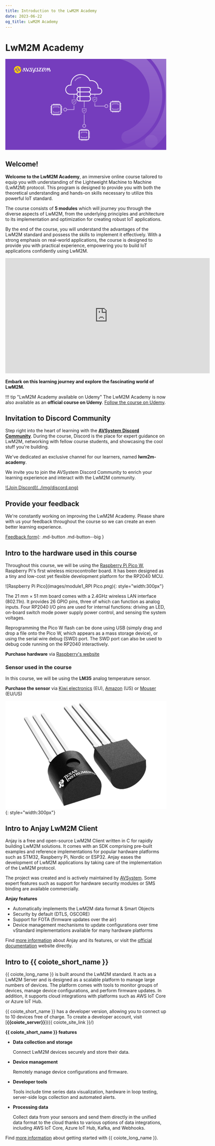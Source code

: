 ```yaml
---
title: Introduction to the LwM2M Academy
date: 2023-06-22
og_title: LwM2M Academy
---
```


# LwM2M Academy

![module 1 title](images/LwM2M-Academy-cover_1500x844.png)

## Welcome!

**Welcome to the LwM2M Academy**, an immersive online course tailored to equip you with understanding of the Lightweight Machine to Machine (LwM2M) protocol. This program is designed to provide you with both the theoretical understanding and hands-on skills necessary to utilize this powerful IoT standard.

The course consists of **5 modules** which will journey you through the diverse aspects of LwM2M, from the underlying principles and architecture to its implementation and optimization for creating robust IoT applications.

By the end of the course, you will understand the advantages of the LwM2M standard and possess the skills to implement it effectively. With a strong emphasis on real-world applications, the course is designed to provide you with practical experience, empowering you to build IoT applications confidently using LwM2M.

<iframe width="640" height="360" src="https://www.youtube.com/embed/VmH34mcfApU" title="Introduction" frameborder="0" allow="accelerometer; autoplay; clipboard-write; encrypted-media; gyroscope; picture-in-picture; web-share" allowfullscreen></iframe>

**Embark on this learning journey and explore the fascinating world of LwM2M.**

!!! tip "LwM2M Academy available on Udemy"
    The LwM2M Academy is now also available as an **official course on Udemy**. [Follow the course on Udemy](https://www.udemy.com/course/lwm2m-academy/).
 

## Invitation to Discord Community

Step right into the heart of learning with the <a href="https://discord.avsystem.com/" target="_blank">**AVSystem Discord Community**</a>. During the course, Discord is the place for expert guidance on LwM2M, networking with fellow course students, and showcasing the cool stuff you're building.

We've dedicated an exclusive channel for our learners, named **lwm2m-academy**.

We invite you to join the AVSystem Discord Community to enrich your learning experience and interact with the LwM2M community.

<a href="https://discord.avsystem.com/" target="_blank">
![Join Discord](../img/discord.png)
</a>


## Provide your feedback

We're constantly working on improving the LwM2M Academy. Please share with us your feedback throughout the course so we can create an even better learning experience.

[Feedback form](https://forms.gle/UAFLJs9LJocAeger9){: .md-button .md-button--big }


## Intro to the hardware used in this course
Throughout this course, we will be using the [Raspberry Pi Pico W](https://www.raspberrypi.com/products/raspberry-pi-pico/), Raspberry Pi's first wireless microcontroller board. It has been designed as a tiny and low-cost yet flexible development platform for the RP2040 MCU.

![Raspberry Pi Pico](images/module1_RPI Pico.png){: style="width:300px"}

The 21 mm × 51 mm board comes with a 2.4GHz wireless LAN interface (802.11n). It provides 26 GPIO pins, three of which can function as analog inputs. Four RP2040 I/O pins are used for internal functions: driving an LED, on-board switch mode power supply power control, and sensing the system voltages.

Reprogramming the Pico W flash can be done using USB (simply drag and drop a file onto the Pico W, which appears as a mass storage device), or using the serial wire debug (SWD) port. The SWD port can also be used to debug code running on the RP2040 interactively.

**Purchase hardware** via [Raspberry's website](https://www.raspberrypi.com/products/raspberry-pi-pico/?variant=raspberry-pi-pico-w)

### Sensor used in the course
In this course, we will be using the **LM35** analog temperature sensor.

**Purchase the sensor** via [Kiwi electronics](https://www.kiwi-electronics.com/en/lm35dz-analog-temperature-sensor-10530) (EU), [Amazon](https://www.amazon.com/Bridgold-Analogue-Precision-Centigrade-Temperature/dp/B07Y7FCZYB) (US) or [Mouser](https://www.mouser.com/ProductDetail/Texas-Instruments/LM35DZ-LFT4?qs=QbsRYf82W3FEZkSvxC%252BtOg%3D%3D) (EU/US)

![module1_lm35](images/module1_lm35.jpeg){: style="width:300px"}

## Intro to Anjay LwM2M Client

Anjay is a free and open-source LwM2M Client written in C for rapidly building LwM2M solutions. It comes with an SDK comprising pre-built examples and reference implementations for popular hardware platforms such as STM32, Raspberry Pi, Nordic or ESP32. Anjay eases the development of LwM2M applications by taking care of the implementation of the LwM2M protocol.

The project was created and is actively maintained by [AVSystem](https://avsystem.com/). Some expert features such as support for hardware security modules or SMS binding are available commercially.

**Anjay features**

* Automatically implements the LwM2M data format & Smart Objects
* Security by default (DTLS, OSCORE)
* Support for FOTA (firmware updates over the air)
* Device management mechanisms to update configurations over time
vStandard implementations available for many hardware platforms

Find [more information](https://www.avsystem.com/coiote-iot-device-management-platform/) about Anjay and its features, or visit the [official documentation](https://avsystem.github.io/Anjay-doc/index.html) website directly.

## Intro to {{ coiote_short_name }}
{{ coiote_long_name }} is built around the LwM2M standard. It acts as a LwM2M Server and is designed as a scalable platform to manage large numbers of devices. The platform comes with tools to monitor groups of devices, manage device configurations, and perform firmware updates. In addition, it supports cloud integrations with platforms such as AWS IoT Core or Azure IoT Hub.

{{ coiote_short_name }} has a developer version, allowing you to connect up to 10 devices free of charge. To create a developer account, visit [**{{coiote_server}}**]({{ coiote_site_link }}/)

**{{ coiote_short_name }} features**

* **Data collection and storage**

    Connect LwM2M devices securely and store their data.

* **Device management**

    Remotely manage device configurations and firmware.

* **Developer tools**

    Tools include time series data visualization, hardware in loop testing, server-side logs collection and automated alerts.

* **Processing data**

    Collect data from your sensors and send them directly in the unified data format to the cloud thanks to various options of data integrations, including AWS IoT Core, Azure IoT Hub, Kafka, and Webhooks.

Find [more information](https://iotdevzone.avsystem.com/docs/) about getting started with {{ coiote_long_name }}.
